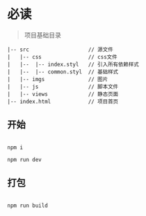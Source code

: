# 必读

> 项目基础目录

```
|-- src                   // 源文件
|   |-- css               // css文件
|   |--  |-- index.styl   // 引入所有依赖样式
|   |--  |-- common.styl  // 基础样式
|   |-- imgs              // 图片
|   |-- js                // 脚本文件
|   |-- views             // 静态页面
|-- index.html            // 项目首页
```

## 开始

```npm

npm i

npm run dev

```

## 打包

```npm

npm run build

```
